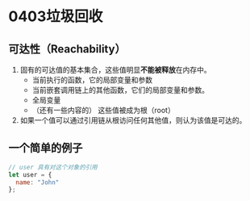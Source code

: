 # 0403垃圾回收

## 可达性（Reachability）
1. 固有的可达值的基本集合，这些值明显**不能被释放**在内存中。
   * 当前执行的函数，它的局部变量和参数
   * 当前嵌套调用链上的其他函数，它们的局部变量和参数。
   * 全局变量
   * （还有一些内容的）
  这些值被成为根（root）
2. 如果一个值可以通过引用链从根访问任何其他值，则认为该值是可达的。

## 一个简单的例子
```javascript
// user 具有对这个对象的引用
let user = {
  name: "John"
};
```



